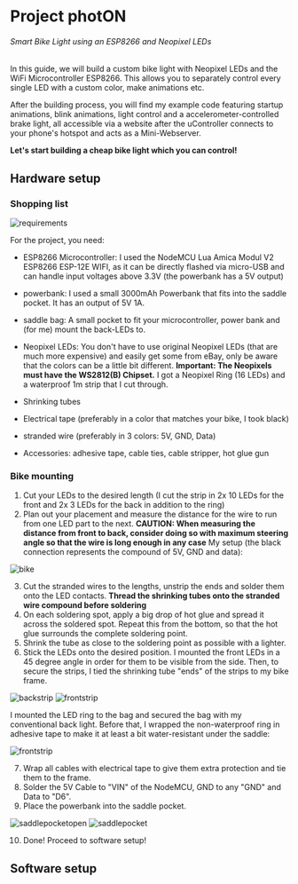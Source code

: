 # Project photON
###### Smart Bike Light using an ESP8266 and Neopixel LEDs

In this guide, we will build a custom bike light with Neopixel LEDs and the WiFi Microcontroller ESP8266. This allows you to separately control every single LED with a custom color, make animations etc. 

After the building process, you will find my example code featuring startup animations, blink animations, light control and a accelerometer-controlled brake light, all accessible via a website after the uController connects to your phone's hotspot and acts as a Mini-Webserver.

**Let's start building a cheap bike light which you can control!**

## Hardware setup
### Shopping list

![requirements](https://github.com/NickHauptvogel/photON/blob/master/common/IMG_20191029_122453.jpg)

For the project, you need:
- ESP8266 Microcontroller: I used the NodeMCU Lua Amica Modul V2 ESP8266 ESP-12E WIFI, as it can be directly flashed via micro-USB and can handle input voltages above 3.3V (the powerbank has a 5V output)

- powerbank: I used a small 3000mAh Powerbank that fits into the saddle pocket. It has an output of 5V 1A.

- saddle bag: A small pocket to fit your microcontroller, power bank and (for me) mount the back-LEDs to.

- Neopixel LEDs: You don't have to use original Neopixel LEDs (that are much more expensive) and easily get some from eBay, only be aware that the colors can be a little bit different. **Important: The Neopixels must have the WS2812(B) Chipset.** I got a Neopixel Ring (16 LEDs) and a waterproof 1m strip that I cut through.

- Shrinking tubes

- Electrical tape (preferably in a color that matches your bike, I took black)

- stranded wire (preferably in 3 colors: 5V, GND, Data)

- Accessories: adhesive tape, cable ties, cable stripper, hot glue gun


### Bike mounting

1. Cut your LEDs to the desired length (I cut the strip in 2x 10 LEDs for the front and 2x 3 LEDs for the back in addition to the ring)
2. Plan out your placement and measure the distance for the wire to run from one LED part to the next. **CAUTION: When measuring the distance from front to back, consider doing so with maximum steering angle so that the wire is long enough in any case**
My setup (the black connection represents the compound of 5V, GND and data):

![bike](https://github.com/NickHauptvogel/photON/blob/master/common/bike.png)

3. Cut the stranded wires to the lengths, unstrip the ends and solder them onto the LED contacts. **Thread the shrinking tubes onto the stranded wire compound before soldering**
4. On each soldering spot, apply a big drop of hot glue and spread it across the soldered spot. Repeat this from the bottom, so that the hot glue surrounds the complete soldering point.
5. Shrink the tube as close to the soldering point as possible with a lighter.
6. Stick the LEDs onto the desired position. I mounted the front LEDs in a 45 degree angle in order for them to be visible from the side. Then, to secure the strips, I tied the shrinking tube "ends" of the strips to my bike frame.

![backstrip](https://github.com/NickHauptvogel/photON/blob/master/common/IMG_20191029_121302.jpg)
![frontstrip](https://github.com/NickHauptvogel/photON/blob/master/common/IMG_20191029_121351.jpg)

I mounted the LED ring to the bag and secured the bag with my conventional back light. Before that, I wrapped the non-waterproof ring in adhesive tape to make it at least a bit water-resistant under the saddle:

![frontstrip](https://github.com/NickHauptvogel/photON/blob/master/common/IMG_20191029_121103.jpg)

7. Wrap all cables with electrical tape to give them extra protection and tie them to the frame.
8. Solder the 5V Cable to "VIN" of the NodeMCU, GND to any "GND" and Data to "D6".
9. Place the powerbank into the saddle pocket.

![saddlepocketopen](https://github.com/NickHauptvogel/photON/blob/master/common/IMG_20191029_121204.jpg)
![saddlepocket](https://github.com/NickHauptvogel/photON/blob/master/common/IMG_20191029_121132.jpg)

10. Done! Proceed to software setup!

## Software setup
